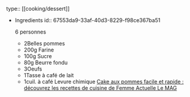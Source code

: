 type:: [[cooking/dessert]]

- Ingredients
  id:: 67553da9-33af-40d3-8229-f98ce367ba51
  
   6 personnes
  
  *   2Belles pommes
  *   200g Farine
  *   100g Sucre
  *   80g Beurre fondu
  *   3Oeufs
  *   1Tasse à café de lait
  *   1cuil. à café Levure chimique [Cake aux pommes facile et rapide : découvrez les recettes de cuisine de Femme Actuelle Le MAG](https://www.femmeactuelle.fr/cuisine/recettes/dessert/cake-aux-pommes-13236)